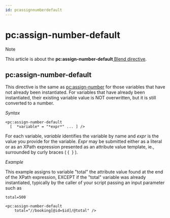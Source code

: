 ```yaml
---
id: pcassignnumberdefault
---
```


# pc:assign-number-default



> [!NOTE]
> This article is about the **pc:assign-number-default**[ Blend directive](/docs/Repositories/Blend_directives).

## **pc:assign-number-default**

This directive is the same as [pc:assign-number](/docs/Repositories/Blend_directives/pcassignnumber.md) for those variables that have not already been instantiated. For variables that have already been instantiated, their existing variable value is NOT overwritten, but it is still converted to a number.

*Syntax*

```
<pc:assign-number-default
  [  *variable* = "*expr*" ... ] />
```

For each variable, *variable* identifies the variable by name and *expr* is the value you provide for the variable. *Expr* may be submitted either as a literal or as an XPath expression presented as an attribute value template, ie., surrounded by curly braces ( {  } ).

*Example*

This example assigns to variable "total" the attribute value found at the end of the XPath expression, EXCEPT if the "total" variable was already instantiated, typically by the caller of your script passing an input parameter such as

```
total=500
```

```language-xml
<pc:assign-number-default
    total="//booking[@id=$id]/@total" />
```

 
